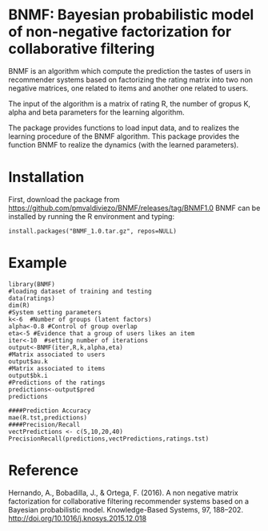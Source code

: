 # BNMF: Bayesian probabilistic model of non-negative factorization for collaborative filtering
BNMF is an algorithm which compute the prediction the tastes of users in recommender systems based on factorizing the rating matrix
into two non negative matrices, one related to items and another one related to users. 

The input of the algorithm is a matrix of rating R, the number of gropus K, alpha and beta parameters for the learning algorithm.

 The package provides functions to load input data, and  to realizes the learning procedure of the BNMF algorithm.
 This  package provides the function BNMF to realize the dynamics (with the learned parameters).
 
 # Installation
 
 First, download the package from https://github.com/pmvaldiviezo/BNMF/releases/tag/BNMF1.0
 BNMF can be installed by running the R environment and typing:
 
    install.packages("BNMF_1.0.tar.gz", repos=NULL)
 
 
 # Example
    library(BNMF)
    #loading dataset of training and testing 
    data(ratings)
    dim(R)
    #System setting parameters
    k<-6  #Number of groups (latent factors)
    alpha<-0.8 #Control of group overlap  
    eta<-5 #Evidence that a group of users likes an item
    iter<-10  #setting number of iterations
    output<-BNMF(iter,R,k,alpha,eta)
    #Matrix associated to users
    output$au.k
    #Matrix associated to items
    output$bk.i
    #Predictions of the ratings 
    predictions<-output$pred
    predictions

    ####Prediction Accuracy
    mae(R.tst,predictions)
    ####Precision/Recall
    vectPredictions <- c(5,10,20,40) 
    PrecisionRecall(predictions,vectPredictions,ratings.tst)

# Reference

Hernando, A., Bobadilla, J., & Ortega, F. (2016). A non negative matrix factorization for collaborative filtering recommender systems based on a Bayesian probabilistic model. Knowledge-Based Systems, 97, 188–202. http://doi.org/10.1016/j.knosys.2015.12.018

